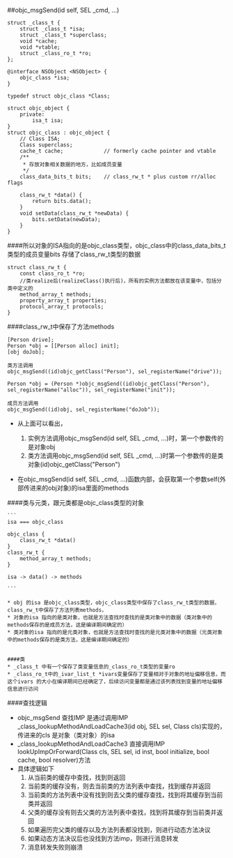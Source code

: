 ##objc_msgSend(id self, SEL _cmd, ...)


```
struct _class_t {
	struct _class_t *isa;
	struct _class_t *superclass;
	void *cache;
	void *vtable;
	struct _class_ro_t *ro;
};

```
```
@interface NSObject <NSObject> {
    objc_class *isa;
}
```

```
typedef struct objc_class *Class;

struct objc_object {
	private:
	    isa_t isa;
}
struct objc_class : objc_object {
    // Class ISA;
    Class superclass;
    cache_t cache;             // formerly cache pointer and vtable
    /**
     * 存放对象相关数据的地方，比如成员变量
     */
    class_data_bits_t bits;    // class_rw_t * plus custom rr/alloc flags

    class_rw_t *data() { 
        return bits.data();
    }
    void setData(class_rw_t *newData) {
        bits.setData(newData);
    }
}
```
####所以对象的ISA指向的是objc_class类型，objc_class中的class_data_bits_t类型的成员变量bits 存储了class_rw_t类型的数据

```
struct class_rw_t {
    const class_ro_t *ro;
    //类realize后(realizeClass()执行后)，所有的实例方法都放在该变量中，包括分类中定义的
    method_array_t methods;
    property_array_t properties;
    protocol_array_t protocols;
}
```
####class_rw_t中保存了方法methods

```
[Person drive];
Person *obj = [[Person alloc] init];
[obj doJob];
```
```
类方法调用
objc_msgSend((id)objc_getClass("Person"), sel_registerName("drive"));

Person *obj = (Person *)objc_msgSend((id)objc_getClass("Person"), sel_registerName("alloc")), sel_registerName("init"));

成员方法调用
objc_msgSend((id)obj, sel_registerName("doJob"));

```

* 从上面可以看出，
	
	1. 实例方法调用objc_msgSend(id self, SEL _cmd, ...)时，第一个参数传的是对象obj
	2. 类方法调用objc_msgSend(id self, SEL _cmd, ...)时第一个参数传的是类对象(id)objc_getClass("Person")
* 在objc_msgSend(id self, SEL _cmd, ...)函数内部，会获取第一个参数self(外部传进来的obj对象)的isa里面的methods

####类与元类，跟元类都是objc_class类型的对象

	```
	isa === objc_class
	
	objc_class {
		class_rw_t *data()
	}
	class_rw_t {
		method_array_t methods;
	}
	
	isa -> data() -> methods
	
	```

	* obj 的isa 是objc_class类型，objc_class类型中保存了class_rw_t类型的数据，class_rw_t中保存了方法列表methods，
	* 对象的isa 指向的是类对象，也就是方法查找时查找的是类对象中的数据（类对象中的methods保存的是成员方法，这是编译期间确定的）
	* 类对象的isa 指向的是元类对象，也就是方法查找时查找的是元类对象中的数据（元类对象中的methods保存的是类方法，这是编译期间确定的）
	
	
	####类
	* _class_t 中有一个保存了类变量信息的_class_ro_t类型的变量ro
	* _class_ro_t中的_ivar_list_t *ivars变量保存了变量相对于对象的地址偏移信息，而这个ivars 的大小在编译期间已经确定了，后续访问变量都是通过该列表找到变量的地址偏移信息进行访问
	
####查找逻辑
* objc_msgSend 查找IMP 是通过调用IMP _class_lookupMethodAndLoadCache3(id obj, SEL sel, Class cls)实现的，传进来的cls 是对象（类对象）的isa
* _class_lookupMethodAndLoadCache3 直接调用IMP lookUpImpOrForward(Class cls, SEL sel, id inst, bool initialize, bool cache, bool resolver)方法
* 具体逻辑如下
     1. 从当前类的缓存中查找，找到则返回
     2. 当前类的缓存没有，则去当前类的方法列表中查找，找到缓存并返回
     3. 当前类的方法列表中没有找到则去父类的缓存查找，找到将其缓存到当前类并返回
     4. 父类的缓存没有则去父类的方法列表中查找，找到将其缓存到当前类并返回
     5. 如果遍历完父类的缓存以及方法列表都没找到，则进行动态方法决议
     6. 如果动态方法决议后也没找到方法imp，则进行消息转发
     7. 消息转发失败则崩溃
	
	

